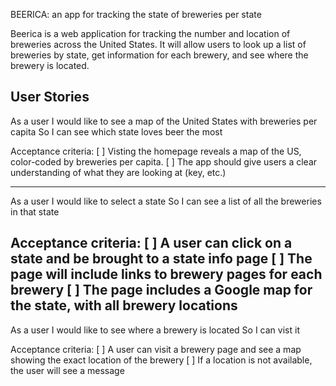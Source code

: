 BEERICA: an app for tracking the state of breweries per state

Beerica is a web application for tracking the number and location of breweries across the United States.
It will allow users to look up a list of breweries by state, get information for each brewery, and see where
the brewery is located.


User Stories
---
As a user
I would like to see a map of the United States with breweries per capita
So I can see which state loves beer the most

Acceptance criteria:
[ ] Visting the homepage reveals a map of the US, color-coded by breweries per capita.
[ ] The app should give users a clear understanding of what they are looking at (key, etc.)

---
As a user
I would like to select a state
So I can see a list of all the breweries in that state

Acceptance criteria:
[ ] A user can click on a state and be brought to a state info page
[ ] The page will include links to brewery pages for each brewery
[ ] The page includes a Google map for the state, with all brewery locations
---
As a user
I would like to see where a brewery is located
So I can vist it

Acceptance criteria:
[ ] A user can visit a brewery page and see a map showing the exact location of the brewery
[ ] If a location is not available, the user will see a message
